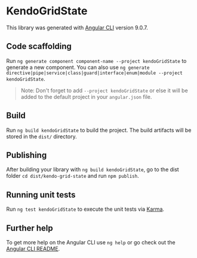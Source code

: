 # KendoGridState

This library was generated with [Angular CLI](https://github.com/angular/angular-cli) version 9.0.7.

## Code scaffolding

Run `ng generate component component-name --project kendoGridState` to generate a new component. You can also use `ng generate directive|pipe|service|class|guard|interface|enum|module --project kendoGridState`.
> Note: Don't forget to add `--project kendoGridState` or else it will be added to the default project in your `angular.json` file. 

## Build

Run `ng build kendoGridState` to build the project. The build artifacts will be stored in the `dist/` directory.

## Publishing

After building your library with `ng build kendoGridState`, go to the dist folder `cd dist/kendo-grid-state` and run `npm publish`.

## Running unit tests

Run `ng test kendoGridState` to execute the unit tests via [Karma](https://karma-runner.github.io).

## Further help

To get more help on the Angular CLI use `ng help` or go check out the [Angular CLI README](https://github.com/angular/angular-cli/blob/master/README.md).
